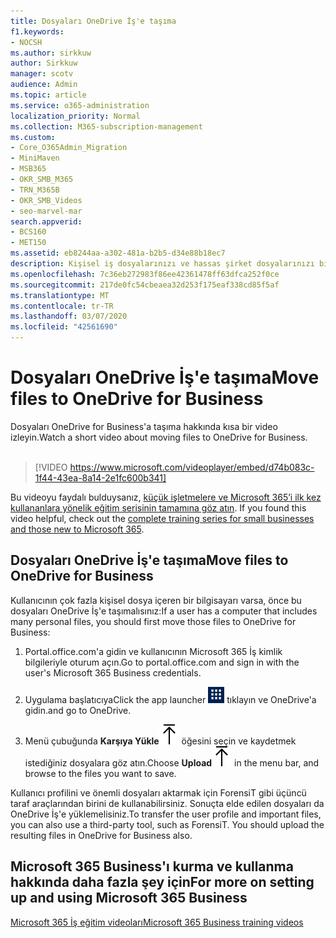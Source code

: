```yaml
---
title: Dosyaları OneDrive İş'e taşıma
f1.keywords:
- NOCSH
ms.author: sirkkuw
author: Sirkkuw
manager: scotv
audience: Admin
ms.topic: article
ms.service: o365-administration
localization_priority: Normal
ms.collection: M365-subscription-management
ms.custom:
- Core_O365Admin_Migration
- MiniMaven
- MSB365
- OKR_SMB_M365
- TRN_M365B
- OKR_SMB_Videos
- seo-marvel-mar
search.appverid:
- BCS160
- MET150
ms.assetid: eb8244aa-a302-481a-b2b5-d34e88b18ec7
description: Kişisel iş dosyalarınızı ve hassas şirket dosyalarınızı birkaç kolay adımda OneDrive for Business'a nasıl taşıyabileceğinizi öğrenin.
ms.openlocfilehash: 7c36eb272983f86ee42361478ff63dfca252f0ce
ms.sourcegitcommit: 217de0fc54cbeaea32d253f175eaf338cd85f5af
ms.translationtype: MT
ms.contentlocale: tr-TR
ms.lasthandoff: 03/07/2020
ms.locfileid: "42561690"
---
```

# <a name="move-files-to-onedrive-for-business"></a><span data-ttu-id="b777d-103">Dosyaları OneDrive İş'e taşıma</span><span class="sxs-lookup"><span data-stu-id="b777d-103">Move files to OneDrive for Business</span></span>

<span data-ttu-id="b777d-104">Dosyaları OneDrive for Business'a taşıma hakkında kısa bir video izleyin.</span><span class="sxs-lookup"><span data-stu-id="b777d-104">Watch a short video about moving files to OneDrive for Business.</span></span><br><br>

> [!VIDEO https://www.microsoft.com/videoplayer/embed/d74b083c-1f44-43ea-8a14-2e1fc600b341] 

<span data-ttu-id="b777d-105">Bu videoyu faydalı bulduysanız, [küçük işletmelere ve Microsoft 365’i ilk kez kullananlara yönelik eğitim serisinin tamamına göz atın](https://support.office.com/article/6ab4bbcd-79cf-4000-a0bd-d42ce4d12816).  </span><span class="sxs-lookup"><span data-stu-id="b777d-105">If you found this video helpful, check out the [complete training series for small businesses and those new to Microsoft 365](https://support.office.com/article/6ab4bbcd-79cf-4000-a0bd-d42ce4d12816).</span></span>


## <a name="move-files-to-onedrive-for-business"></a><span data-ttu-id="b777d-106">Dosyaları OneDrive İş'e taşıma</span><span class="sxs-lookup"><span data-stu-id="b777d-106">Move files to OneDrive for Business</span></span>

<span data-ttu-id="b777d-107">Kullanıcının çok fazla kişisel dosya içeren bir bilgisayarı varsa, önce bu dosyaları OneDrive İş'e taşımalısınız:</span><span class="sxs-lookup"><span data-stu-id="b777d-107">If a user has a computer that includes many personal files, you should first move those files to OneDrive for Business:</span></span>
  
1. <span data-ttu-id="b777d-108">Portal.office.com'a gidin ve kullanıcının Microsoft 365 İş kimlik bilgileriyle oturum açın.</span><span class="sxs-lookup"><span data-stu-id="b777d-108">Go to portal.office.com and sign in with the user's Microsoft 365 Business credentials.</span></span>
    
2. <span data-ttu-id="b777d-109">Uygulama başlatıcıya</span><span class="sxs-lookup"><span data-stu-id="b777d-109">Click the app launcher</span></span> ![The app launcher icon in Office 365](../media/7502f4ec-3c9a-435d-a7b4-b9cda85189a7.png) <span data-ttu-id="b777d-111">tıklayın ve OneDrive'a gidin.</span><span class="sxs-lookup"><span data-stu-id="b777d-111">and go to OneDrive.</span></span> 
    
3. <span data-ttu-id="b777d-112">Menü çubuğunda **Karşıya Yükle**![Upload](../media/d9b963b8-10af-42e2-953d-360301b83d3c.png) öğesini seçin ve kaydetmek istediğiniz dosyalara göz atın.</span><span class="sxs-lookup"><span data-stu-id="b777d-112">Choose **Upload**![Upload](../media/d9b963b8-10af-42e2-953d-360301b83d3c.png) in the menu bar, and browse to the files you want to save.</span></span> 
    
<span data-ttu-id="b777d-p101">Kullanıcı profilini ve önemli dosyaları aktarmak için ForensiT gibi üçüncü taraf araçlarından birini de kullanabilirsiniz. Sonuçta elde edilen dosyaları da OneDrive İş'e yüklemelisiniz.</span><span class="sxs-lookup"><span data-stu-id="b777d-p101">To transfer the user profile and important files, you can also use a third-party tool, such as ForensiT. You should upload the resulting files in OneDrive for Business also.</span></span>
  
## <a name="for-more-on-setting-up-and-using-microsoft-365-business"></a><span data-ttu-id="b777d-115">Microsoft 365 Business'ı kurma ve kullanma hakkında daha fazla şey için</span><span class="sxs-lookup"><span data-stu-id="b777d-115">For more on setting up and using Microsoft 365 Business</span></span>

[<span data-ttu-id="b777d-116">Microsoft 365 İş eğitim videoları</span><span class="sxs-lookup"><span data-stu-id="b777d-116">Microsoft 365 Business training videos</span></span>](https://support.office.com/article/6ab4bbcd-79cf-4000-a0bd-d42ce4d12816)
